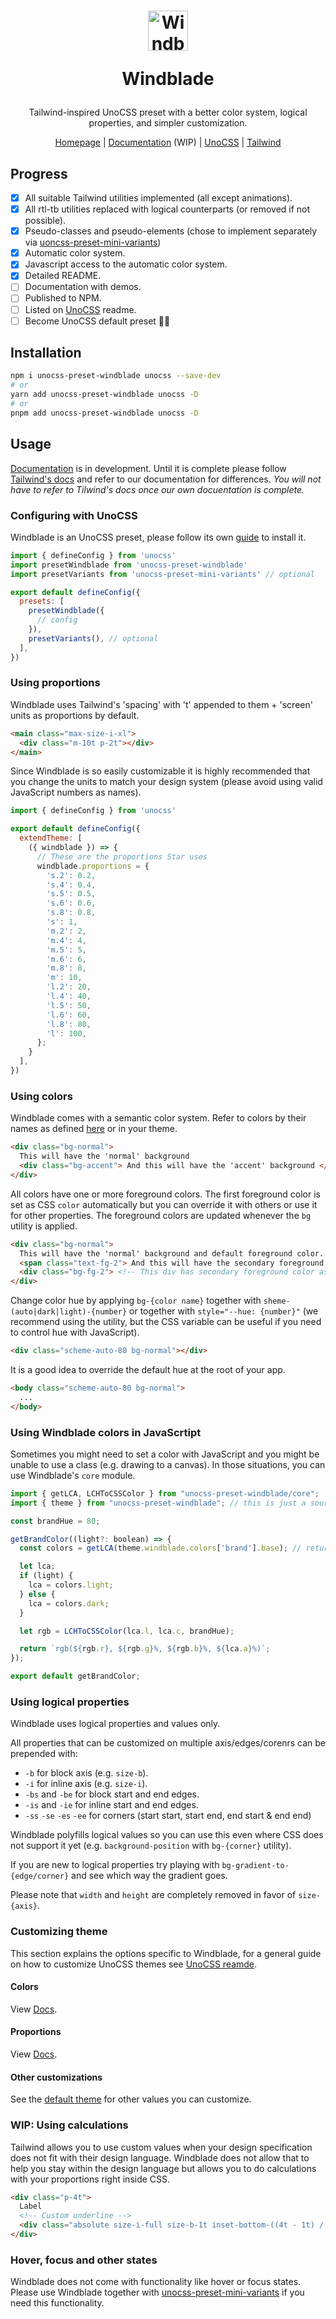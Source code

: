 <h1 align="center">
  <a href="https://starlederer.github.io/windblade" target="_blank">
    <img alt="Windblade" src="https://raw.githubusercontent.com/starlederer/windblade/HEAD/brand/logo.svg" width="64" height="64" style="max-inline-size: 100%;">
  </a>

  Windblade
</h1>

<p align="center">
  Tailwind-inspired UnoCSS preset with a better color system, logical properties, and simpler customization.
</p>

<p align="center">
  <a href="https://starlederer.github.io/windblade">Homepage</a> | <a href="https://starlederer.github.io/windblade?navigation=/docs">Documentation</a> (WIP) | <a href="https://github.com/unocss/unocss">UnoCSS</a> | <a href="https://tailwindcss.com/">Tailwind</a>
</p>

## Progress

- [x] All suitable Tailwind utilities implemented (all except animations).
- [x] All rtl-tb utilities replaced with logical counterparts (or removed if not possible).
- [x] Pseudo-classes and pseudo-elements (chose to implement separately via [uoncss-preset-mini-variants](https://github.com/StarLederer/unocss-preset-mini-variants))
- [x] Automatic color system.
- [x] Javascript access to the automatic color system.
- [x] Detailed README.
- [ ] Documentation with demos.
- [ ] Published to NPM.
- [ ] Listed on [UnoCSS](https://github.com/unocss/unocss) readme.
- [ ] Become UnoCSS default preset 🤷🫣

## Installation

```sh
npm i unocss-preset-windblade unocss --save-dev
# or
yarn add unocss-preset-windblade unocss -D
# or
pnpm add unocss-preset-windblade unocss -D
```

## Usage

[Documentation](https://starlederer.github.io/windblade?navigation=/docs) is in development. Until it is complete please follow [Tailwind's docs](https://tailwindcss.com/docs/aspect-ratio) and refer to our documentation for differences. *You will not have to refer to Tilwind's docs once our own docuentation is complete.*

### Configuring with UnoCSS

Windblade is an UnoCSS preset, please follow its own [guide](https://github.com/unocss/unocss#installation) to install it.

```js
import { defineConfig } from 'unocss'
import presetWindblade from 'unocss-preset-windblade'
import presetVariants from 'unocss-preset-mini-variants' // optional

export default defineConfig({
  presets: [
    presetWindblade({
      // config
    }),
    presetVariants(), // optional
  ],
})
```

### Using proportions

Windblade uses Tailwind's 'spacing' with 't' appended to them + 'screen' units as proportions by default.

```html
<main class="max-size-i-xl">
  <div class="m-10t p-2t"></div>
</main>
```

Since Windblade is so easily customizable it is highly recommended that you change the units to match your design system (please avoid using valid JavaScript numbers as names).

```js
import { defineConfig } from 'unocss'

export default defineConfig({
  extendTheme: [
    ({ windblade }) => {
      // These are the proportions Star uses
      windblade.proportions = {
        's.2': 0.2,
        's.4': 0.4,
        's.5': 0.5,
        's.6': 0.6,
        's.8': 0.8,
        's': 1,
        'm.2': 2,
        'm.4': 4,
        'm.5': 5,
        'm.6': 6,
        'm.8': 8,
        'm': 10,
        'l.2': 20,
        'l.4': 40,
        'l.5': 50,
        'l.6': 60,
        'l.8': 80,
        'l': 100,
      };
    }
  ],
})
```

### Using colors

Windblade comes with a semantic color system. Refer to colors by their names as defined [here](https://github.com/StarLederer/windblade/blob/master/unocss/theme/index.ts) or in your theme.

```html
<div class="bg-normal">
  This will have the 'normal' background
  <div class="bg-accent"> And this will have the 'accent' background </div>
</div>
```

All colors have one or more foreground colors. The first foreground color is set as CSS `color` automatically but you can override it with others or use it for other properties. The foreground colors are updated whenever the `bg` utility is applied.

```html
<div class="bg-normal">
  This will have the 'normal' background and default foreground color.
  <span class="text-fg-2"> And this will have the secondary foreground color </span>
  <div class="bg-fg-2"> <!-- This div has secondary foreground color as background --> </div>
</div>
```

Change color hue by applying `bg-{color name}` together with `sheme-(auto|dark|light)-{number}` or together with `style="--hue: {number}"` (we recommend using the utility, but the CSS variable can be useful if you need to control hue with JavaScript).

```html
<div class="scheme-auto-80 bg-normal"></div>
```

It is a good idea to override the default hue at the root of your app.

```html
<body class="scheme-auto-80 bg-normal">
  ...
</body>
```

### Using Windblade colors in JavaScrtipt

Sometimes you might need to set a color with JavaScript and you might be unable to use a class (e.g. drawing to a canvas). In those situations, you can use Windblade's `core` module.

```js
import { getLCA, LCHToCSSColor } from "unocss-preset-windblade/core";
import { theme } from "unocss-preset-windblade"; // this is just a source file and it does not know about your theme customizations. If you are using your own colors you should import them instead

const brandHue = 80;

getBrandColor((light?: boolean) => {
  const colors = getLCA(theme.windblade.colors['brand'].base); // returns light and dark variants with all values calculated

  let lca;
  if (light) {
    lca = colors.light;
  } else {
    lca = colors.dark;
  }

  let rgb = LCHToCSSColor(lca.l, lca.c, brandHue);

  return `rgb(${rgb.r}, ${rgb.g}%, ${rgb.b}%, ${lca.a}%)`;
});

export default getBrandColor;
```

### Using logical properties

Windblade uses logical properties and values only.

All properties that can be customized on multiple axis/edges/corenrs can be prepended with:
- `-b` for block axis (e.g. `size-b`).
- `-i` for inline axis (e.g. `size-i`).
- `-bs` and `-be` for block start and end edges.
- `-is` and `-ie` for inline start and end edges.
- `-ss` `-se` `-es` `-ee` for corners (start start, start end, end start & end end)

Windblade polyfills logical values so you can use this even where CSS does not support it yet (e.g. `background-position` with `bg-{corner}` utility).

If you are new to logical properties try playing with `bg-gradient-to-{edge/corner}` and see which way the gradient goes.

Please note that `width` and `height` are completely removed in favor of `size-{axis}`.

### Customizing theme

This section explains the options specific to Windblade, for a general guide on how to customize UnoCSS themes see [UnoCSS reamde](https://github.com/unocss/unocss#extend-theme).

#### Colors

View [Docs](https://starlederer.github.io/windblade?navigation=/docs/Theme-Semantic%20Colors).

#### Proportions

View [Docs](https://starlederer.github.io/windblade?navigation=/docs/Theme-Proportions).

#### Other customizations

See the [default theme](https://github.com/StarLederer/windblade/blob/master/unocss/theme/index.ts) for other values you can customize.

### WIP: Using calculations

Tailwind allows you to use custom values when your design specification does not fit with their design language. Windblade does not allow that to help you stay within the design language but allows you to do calculations with your proportions right inside CSS.

```html
<div class="p-4t">
  Label
  <!-- Custom underline -->
  <div class="absolute size-i-full size-b-1t inset-bottom-((4t - 1t) / 2)"></div>
</div>
```

### Hover, focus and other states

Windblade does not come with functionality like hover or focus states. Please use Windblade together with [unocss-preset-mini-variants](https://www.npmjs.com/package/unocss-preset-mini-variants) if you need this functionality.
